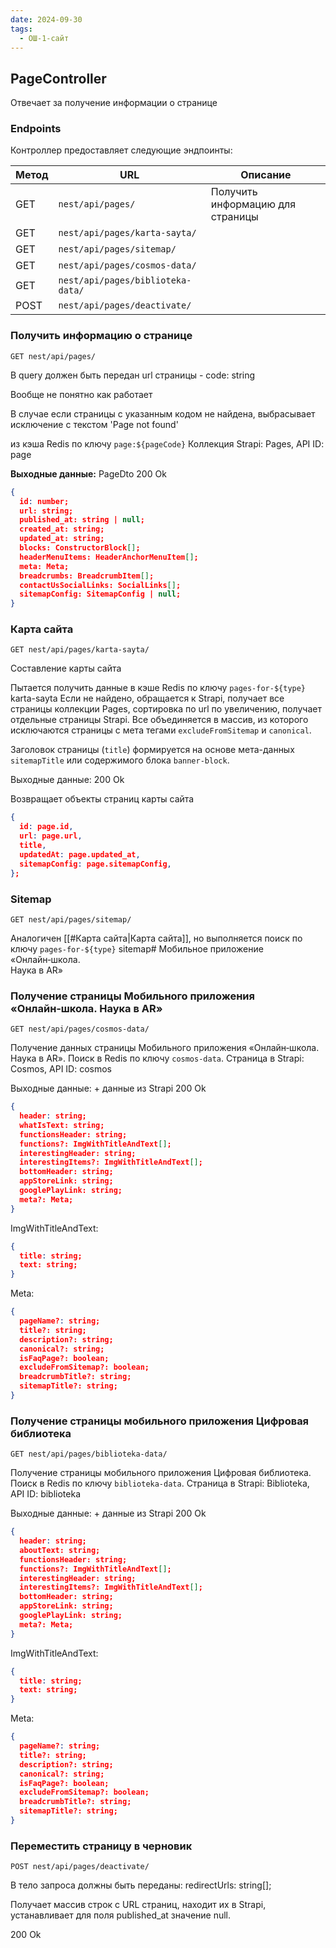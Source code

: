 ```yaml
---
date: 2024-09-30
tags:
  - ОШ-1-сайт
---
```

## PageController

Отвечает за получение информации о странице

### Endpoints

Контроллер предоставляет следующие эндпоинты:

| Метод | URL                               | Описание                         |
| ----- | --------------------------------- | -------------------------------- |
| GET   | `nest/api/pages/`                 | Получить информацию для страницы |
| GET   | `nest/api/pages/karta-sayta/`     |                                  |
| GET   | `nest/api/pages/sitemap/`         |                                  |
| GET   | `nest/api/pages/cosmos-data/`     |                                  |
| GET   | `nest/api/pages/biblioteka-data/` |                                  |
| POST  | `nest/api/pages/deactivate/`      |                                  |

### Получить информацию о странице

`GET nest/api/pages/`

В query должен быть передан url страницы - code: string

Вообще не понятно как работает

В случае если страницы с указанным кодом не найдена, выбрасывает исключение с текстом 'Page not found'

из кэша Redis по ключу `page:${pageCode}`
Коллекция Strapi: Pages, API ID: page

**Выходные данные:** PageDto 200 Ok

```json
{
  id: number;
  url: string;
  published_at: string | null;
  created_at: string;
  updated_at: string;
  blocks: ConstructorBlock[];
  headerMenuItems: HeaderAnchorMenuItem[];
  meta: Meta;
  breadcrumbs: BreadcrumbItem[];
  contactUsSocialLinks: SocialLinks[];
  sitemapConfig: SitemapConfig | null;
}
```

### Карта сайта

`GET nest/api/pages/karta-sayta/`

Составление карты сайта

Пытается получить данные в кэше Redis по ключу `pages-for-${type}` karta-sayta
Если не найдено, обращается к Strapi, получает все страницы коллекции Pages, сортировка по url по увеличению, получает отдельные страницы Strapi. Все объединяется в массив, из которого исключаются страницы с мета тегами `excludeFromSitemap` и `canonical`.

Заголовок страницы (`title`) формируется на основе мета-данных `sitemapTitle` или содержимого блока `banner-block`.

Выходные данные: 200 Ok

Возвращает объекты страниц карты сайта

```json
{
  id: page.id,
  url: page.url,
  title,
  updatedAt: page.updated_at,
  sitemapConfig: page.sitemapConfig,
};
```

### Sitemap

`GET nest/api/pages/sitemap/`

Аналогичен [[#Карта сайта|Карта сайта]], но выполняется поиск по ключу `pages-for-${type}` sitemap# Мобильное приложение «Онлайн‑школа.  
Наука в AR»

### Получение страницы Мобильного приложения «Онлайн‑школа. Наука в AR»

`GET nest/api/pages/cosmos-data/`

Получение данных страницы Мобильного приложения «Онлайн‑школа. Наука в AR». Поиск в Redis по ключу `cosmos-data`. Страница в Strapi: Cosmos, API ID: cosmos

Выходные данные: + данные из Strapi 200 Ok

```json
{
  header: string;
  whatIsText: string;
  functionsHeader: string;
  functions?: ImgWithTitleAndText[];
  interestingHeader: string;
  interestingItems?: ImgWithTitleAndText[];
  bottomHeader: string;
  appStoreLink: string;
  googlePlayLink: string;
  meta?: Meta;
}
```

ImgWithTitleAndText:

```json
{
  title: string;
  text: string;
}
```

Meta:

```json
{
  pageName?: string;
  title?: string;
  description?: string;
  canonical?: string;
  isFaqPage?: boolean;
  excludeFromSitemap?: boolean;
  breadcrumbTitle?: string;
  sitemapTitle?: string;
}
```

### Получение страницы мобильного приложения Цифровая библиотека

`GET nest/api/pages/biblioteka-data/`

Получение страницы мобильного приложения Цифровая библиотека. Поиск в Redis по ключу `biblioteka-data`. Страница в Strapi: Biblioteka, API ID: biblioteka

Выходные данные: + данные из Strapi 200 Ok

```json
{
  header: string;
  aboutText: string;
  functionsHeader: string;
  functions?: ImgWithTitleAndText[];
  interestingHeader: string;
  interestingItems?: ImgWithTitleAndText[];
  bottomHeader: string;
  appStoreLink: string;
  googlePlayLink: string;
  meta?: Meta;
}
```

ImgWithTitleAndText:

```json
{
  title: string;
  text: string;
}
```

Meta:

```json
{
  pageName?: string;
  title?: string;
  description?: string;
  canonical?: string;
  isFaqPage?: boolean;
  excludeFromSitemap?: boolean;
  breadcrumbTitle?: string;
  sitemapTitle?: string;
}
```

### Переместить страницу в черновик

`POST nest/api/pages/deactivate/`

В тело запроса должны быть переданы: redirectUrls: string[];

Получает массив строк с URL страниц, находит их в Strapi, устанавливает для поля published_at значение null.

200 Ok
